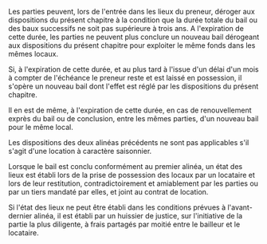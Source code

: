 Les parties peuvent, lors de l'entrée dans les lieux du preneur, déroger aux dispositions du présent chapitre à la condition que la durée totale du bail ou des baux successifs ne soit pas supérieure à trois ans. A l'expiration de cette durée, les parties ne peuvent plus conclure un nouveau bail dérogeant aux dispositions du présent chapitre pour exploiter le même fonds dans les mêmes locaux.


Si, à l'expiration de cette durée, et au plus tard à l'issue d'un délai d'un mois à compter de l'échéance le preneur reste et est laissé en possession, il s'opère un nouveau bail dont l'effet est réglé par les dispositions du présent chapitre.


Il en est de même, à l'expiration de cette durée, en cas de renouvellement exprès du bail ou de conclusion, entre les mêmes parties, d'un nouveau bail pour le même local. 


Les dispositions des deux alinéas précédents ne sont pas applicables s'il s'agit d'une location à caractère saisonnier.


Lorsque le bail est conclu conformément au premier alinéa, un état des lieux est établi lors de la prise de possession des locaux par un locataire et lors de leur restitution, contradictoirement et amiablement par les parties ou par un tiers mandaté par elles, et joint au contrat de location. 


Si l'état des lieux ne peut être établi dans les conditions prévues à l'avant-dernier alinéa, il est établi par un huissier de justice, sur l'initiative de la partie la plus diligente, à frais partagés par moitié entre le bailleur et le locataire. 


  
